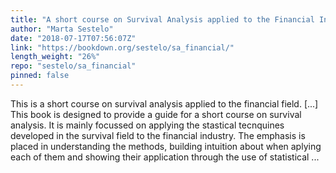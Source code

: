 ```yaml
---
title: "A short course on Survival Analysis applied to the Financial Industry"
author: "Marta Sestelo"
date: "2018-07-17T07:56:07Z"
link: "https://bookdown.org/sestelo/sa_financial/"
length_weight: "26%"
repo: "sestelo/sa_financial"
pinned: false
---
```


This is a short course on survival analysis applied to the financial field. [...] This book is designed to provide a guide for a short course on survival analysis. It is mainly focussed on applying the stastical tecnquines developed in the survival field to the financial industry. The emphasis is placed in understanding the methods, building intuition about when aplying each of them and showing their application through the use of statistical ...
